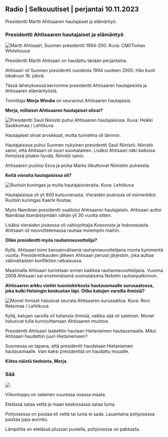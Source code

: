 ## Radio \| Selkouutiset \| perjantai 10.11.2023

Presidentti Martti Ahtisaaren hautajaiset ja elämäntyö.

### Presidentti Ahtisaaren hautajaiset ja elämäntyö

![Martti Ahtisaari, Suomen presidentti 1994-200. Kuva: CMI/Tomas Whitehouse](https://images.cdn.yle.fi/image/upload/c_crop,h_1080,w_1919,x_0,y_0/ar_1.7777777777777777,c_fill,g_faces,h_675,w_1200/dpr_1.0/q_auto:eco/f_auto/fl_lossy/v1699528852/39-1197047654a2d3334539)

Presidentti Martti Ahtisaari on haudattu tänään perjantaina.

Ahtisaari oli Suomen presidentti vuodesta 1994 vuoteen 2000. Hän kuoli lokakuun 16. päivä.

Tässä lähetyksessä kerromme presidentti Ahtisaaren hautajaisista ja Ahtisaaren elämäntyöstä.

Toimittaja **Merja Windia** on seurannut Ahtisaaren hautajaisia.

**Merja, millaiset Ahtisaaren hautajaiset olivat?**

![Presidentti Sauli Niinistö puhui Ahtisaaren hautajaisissa. Kuva: Heikki Saukkomaa / Lehtikuva](https://images.cdn.yle.fi/image/upload/c_crop,h_2880,w_5120,x_0,y_259/ar_1.7777777777777777,c_fill,g_faces,h_675,w_1200/dpr_1.0/q_auto:eco/f_auto/fl_lossy/v1699619473/39-1198810654e20fbae885)

Hautajaiset olivat arvokkaat, mutta tunnelma oli lämmin.

Hautajaisissa puhui Suomen nykyinen presidentti Sauli Niinistö. Niinistö sanoi, että Ahtisaari oli suuri suomalainen. Lisäksi Ahtisaari näki kaikissa ihmisissä jotakin hyvää, Niinistö sanoi.

Ahtisaaren puoliso Eeva ja poika Marko liikuttuivat Niinistön puheesta.

**Keitä vieraita hautajaisissa oli?**

![Ruotsin kuningas ja muita hautajaisvieraita. Kuva: Lehtikuva](https://images.cdn.yle.fi/image/upload/c_crop,h_2880,w_5120,x_0,y_138/ar_1.7777777777777777,c_fill,g_faces,h_675,w_1200/dpr_1.0/q_auto:eco/f_auto/fl_lossy/v1699627300/39-1199035654e40494d395)

Hautajaisissa oli yli 800 kutsuvierasta. Vieraiden joukossa oli esimerkiksi Ruotsin kuningas Kaarle Kustaa.

Myös Namibian presidentti osallistui Ahtisaaren hautajaisiin. Ahtisaari auttoi Namibiaa itsenäistymään vähän yli 30 vuotta sitten.

Lisäksi vieraiden joukossa oli valtiojohtajia Kosovosta ja Indonesiasta. Ahtisaari oli neuvottelemassa rauhaa molempiin maihin.

**Oliko presidentti myös rauhanneuvottelija?**

Kyllä, Ahtisaari toimi kansainvälisenä rauhanneuvottelijana monta kymmentä vuotta. Presidenttikauden jälkeen Ahtisaari perusti järjestön, joka auttaa väkivaltaisten konfliktien ratkaisussa.

Maailmalla Ahtisaari tunnetaan ennen kaikkea rauhanneuvottelijana. Vuonna 2008 Ahtisaari sai ensimmäisenä suomalaisena Nobelin rauhanpalkinnon.

**Ahtisaaren arkku vietiin tuomiokirkosta hautausmaalle surusaatossa, joka kulki Helsingin keskustan läpi. Oliko katujen varsilla ihmisiä?**

![Monet ihmiset halusivat seurata Ahtisaaren surusaattoa. Kuva: Roni Rekomaa / Lehtikuva](https://images.cdn.yle.fi/image/upload/c_crop,h_2880,w_5120,x_0,y_11/ar_1.7777777777777777,c_fill,g_faces,h_675,w_1200/dpr_1.0/q_auto:eco/f_auto/fl_lossy/v1699619608/39-1198819654e22ed1c931)

Kyllä, katujen varsilla oli tuhansia ihmisiä, vaikka sää oli sateinen. Monet halusivat tulla kunnioittamaan Ahtisaaren muistoa.

Presidentti Ahtisaari laskettiin hautaan Hietaniemen hautausmaalla. Miksi Ahtisaari haudattiin juuri Hietaniemeen?

Suomessa on tapana, että presidentit haudataan Hietaniemen hautausmaalle. Vain kaksi presidenttiä on haudattu muualle.

**Kiitos näistä tiedoista, Merja.**

### Sää

![](https://images.cdn.yle.fi/image/upload/c_crop,h_1080,w_1919,x_0,y_0/ar_1.7777777777777777,c_fill,g_faces,h_675,w_1200/dpr_1.0/q_auto:eco/f_auto/fl_lossy/v1699633281/39-1199138654e58651ee77)

Viikonloppu on sateinen suuressa osassa maata.

Etelässä sataa vettä ja maan keskiosassa sataa lunta.

Pohjoisessa on poutaa eli vettä tai lunta ei sada. Lauantaina pohjoisessa paistaa jopa aurinko.

Lämpötila on etelässä plussan puolella, pohjoisessa on pakkasta.
